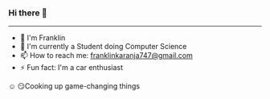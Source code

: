 ### Hi there 👋
---

* 🔭 I'm Franklin
* 🌱 I'm currently a Student doing Computer Science
* 📫 How to reach me: franklinkaranja747@gmail.com
* ⚡ Fun fact: I'm a car enthusiast

:relaxed: 
:smirk:Cooking up game-changing things
<!--
**K-NURF/K-NURF** is a ✨ _special_ ✨ repository because its `README.md` (this file) appears on your GitHub profile.

Here are some ideas to get you started:

- 🔭 I’m currently working on ...
- 🌱 I’m currently learning ...
- 👯 I’m looking to collaborate on ...
- 🤔 I’m looking for help with ...
- 💬 Ask me about ...
- 📫 How to reach me: ...
- 😄 Pronouns: ...
- ⚡ Fun fact: ...
-->
